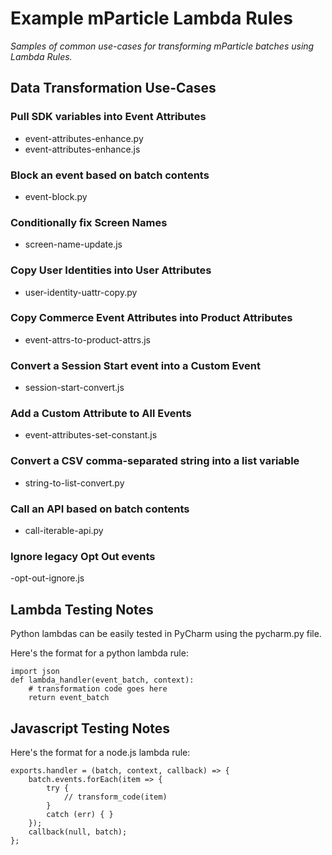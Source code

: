 # Example mParticle Lambda Rules

_Samples of common use-cases for transforming mParticle batches using Lambda Rules._

<!-- 
Visit https://www.mparticle.com/ to learn more and get started with the platform
-->

## Data Transformation Use-Cases

### Pull SDK variables into Event Attributes
- event-attributes-enhance.py
- event-attributes-enhance.js

### Block an event based on batch contents
- event-block.py

### Conditionally fix Screen Names
- screen-name-update.js

### Copy User Identities into User Attributes
- user-identity-uattr-copy.py

### Copy Commerce Event Attributes into Product Attributes
- event-attrs-to-product-attrs.js

### Convert a Session Start event into a Custom Event
- session-start-convert.js

### Add a Custom Attribute to All Events
- event-attributes-set-constant.js

### Convert a CSV comma-separated string into a list variable
- string-to-list-convert.py

### Call an API based on batch contents
- call-iterable-api.py

### Ignore legacy Opt Out events
-opt-out-ignore.js

## Lambda Testing Notes
Python lambdas can be easily tested in PyCharm using the pycharm.py file.

Here's the format for a python lambda rule:

```
import json
def lambda_handler(event_batch, context):
    # transformation code goes here
    return event_batch
```

## Javascript Testing Notes
Here's the format for a node.js lambda rule:

```
exports.handler = (batch, context, callback) => {
    batch.events.forEach(item => {
        try {
            // transform_code(item)
        }
        catch (err) { }
    });
    callback(null, batch);
};
```
